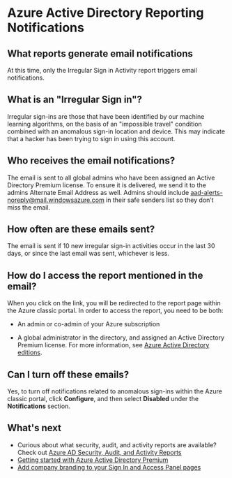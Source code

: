 <properties
    pageTitle="Azure Active Directory Reporting Notifications"
    description="How to use the Azure Active Directory reporting notifications for suspicious sign ins."
    services="active-directory"
    documentationCenter=""
    authors="dhanyahk"
    manager="femila"
    editor=""/>

<tags
    ms.service="active-directory"
    ms.workload="identity"
    ms.tgt_pltfrm="na"
    ms.devlang="na"
    ms.topic="article"
    ms.date="03/07/2016"
    ms.author="dhanyahk"/>

# <a name="azure-active-directory-reporting-notifications"></a>Azure Active Directory Reporting Notifications

## <a name="what-reports-generate-email-notifications"></a>What reports generate email notifications

At this time, only the Irregular Sign in Activity report triggers email notifications.

## <a name="what-is-an-irregular-sign-in"></a>What is an "Irregular Sign in"?

Irregular sign-ins are those that have been identified by our machine learning algorithms, on the basis of an "impossible travel" condition combined with an anomalous sign-in location and device. This may indicate that a hacker has been trying to sign in using this account.

## <a name="who-receives-the-email-notifications"></a>Who receives the email notifications?

The email is sent to all global admins who have been assigned an Active Directory Premium license. To ensure it is delivered, we send it to the admins Alternate Email Address as well. Admins should include aad-alerts-noreply@mail.windowsazure.com in their safe senders list so they don’t miss the email.

## <a name="how-often-are-these-emails-sent"></a>How often are these emails sent?

The email is sent if 10 new irregular sign-in activities occur in the last 30 days, or since the last email was sent, whichever is less.

## <a name="how-do-i-access-the-report-mentioned-in-the-email"></a>How do I access the report mentioned in the email?

When you click on the link, you will be redirected to the report page within the Azure classic portal. In order to access the report, you need to be both:

- An admin or co-admin of your Azure subscription

- A global administrator in the directory, and assigned an Active Directory Premium license. For more information, see [Azure Active Directory editions](active-directory-editions.md).

## <a name="can-i-turn-off-these-emails"></a>Can I turn off these emails?

Yes, to turn off notifications related to anomalous sign-ins within the Azure classic portal, click **Configure**, and then select **Disabled** under the **Notifications** section.

## <a name="whats-next"></a>What's next
- Curious about what security, audit, and activity reports are available? Check out [Azure AD Security, Audit, and Activity Reports](active-directory-view-access-usage-reports.md)
- [Getting started with Azure Active Directory Premium](active-directory-get-started-premium.md)
- [Add company branding to your Sign In and Access Panel pages](active-directory-add-company-branding.md)
